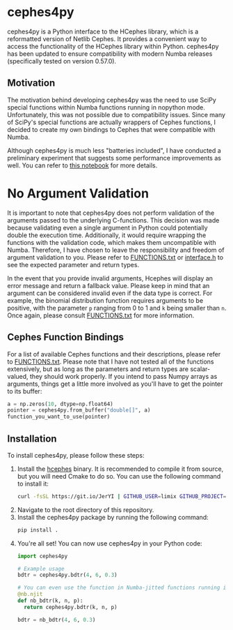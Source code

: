 # cephes4py

cephes4py is a Python interface to the HCephes library, which is a reformatted version of Netlib Cephes. It provides a convenient way to access the functionality of the HCephes library within Python. cephes4py has been updated to ensure compatibility with modern Numba releases (specifically tested on version 0.57.0).

## Motivation
The motivation behind developing cephes4py was the need to use SciPy special functions within Numba functions running in nopython mode. Unfortunately, this was not possible due to compatibility issues. Since many of SciPy's special functions are actually wrappers of Cephes functions, I decided to create my own bindings to Cephes that were compatible with Numba.

Although cephes4py is much less "batteries included", I have conducted a preliminary experiment that suggests some performance improvements as well. You can refer to [this notebook](/workspaces/cephes4py/test.ipynb) for more details.

# No Argument Validation
It is important to note that cephes4py does not perform validation of the arguments passed to the underlying C-functions. This decision was made because validating even a single argument in Python could potentially double the execution time. Additionally, it would require wrapping the functions with the validation code, which makes them uncompatible with Numba. Therefore, I have chosen to leave the responsibility and freedom of argument validation to you. Please refer to [FUNCTIONS.txt](./FUNCTIONS.txt) or [interface.h](cephes4py/interface.h) to see the expected parameter and return types.

In the event that you provide invalid arguments, Hcephes will display an error message and return a fallback value. Please keep in mind that an argument can be considered invalid even if the data type is correct. For example, the binomial distribution function requires arguments to be positive, with the parameter `p` ranging from 0 to 1 and `k` being smaller than `n`. Once again, please consult [FUNCTIONS.txt](./FUNCTIONS.txt) for more information.

## Cephes Function Bindings
For a list of available Cephes functions and their descriptions, please refer to [FUNCTIONS.txt](./FUNCTIONS.txt). Please note that I have not tested all of the functions extensively, but as long as the parameters and return types are scalar-valued, they should work properly. If you intend to pass Numpy arrays as arguments, things get a little more involved as you'll have to get the pointer to its buffer:
```python
a = np.zeros(10, dtype=np.float64)
pointer = cephes4py.from_buffer("double[]", a)
function_you_want_to_use(pointer)
```

## Installation
To install cephes4py, please follow these steps:

1. Install the [hcephes](https://github.com/limix/hcephes) binary. It is recommended to compile it from source, but you will need Cmake to do so. You can use the following command to install it:
   ```sh
   curl -fsSL https://git.io/JerYI | GITHUB_USER=limix GITHUB_PROJECT=hcephes bash
   ```
2. Navigate to the root directory of this repository.
3. Install the cephes4py package by running the following command:
   ```sh
   pip install .
   ```
4. You're all set! You can now use cephes4py in your Python code:
   ```python
   import cephes4py
   
   # Example usage
   bdtr = cephes4py.bdtr(4, 6, 0.3)

   # You can even use the function in Numba-jitted functions running in nopython mode:
   @nb.njit
   def nb_bdtr(k, n, p):
     return cephes4py.bdtr(k, n, p)

   bdtr = nb_bdtr(4, 6, 0.3)
   ```
